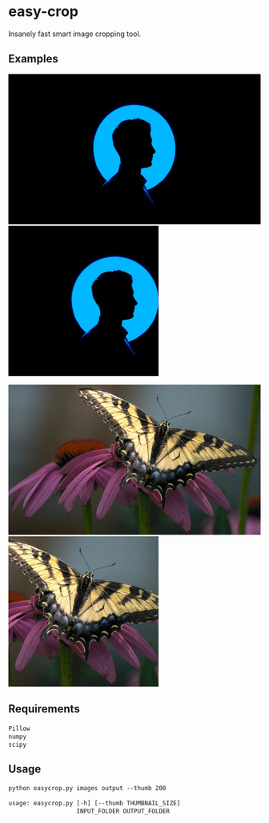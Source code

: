 # easy-crop

Insanely fast smart image cropping tool. 

## Examples

<img src="/examples/test1.jpeg" alt="test1 image" style="height: 300px"/> <img src="/examples/test1_out.jpg" alt="test1 image" style="height: 300px"/>

<img src="/examples/test2.jpeg" alt="test1 image" style="height: 300px"/> <img src="/examples/test2_out.jpg" alt="test1 image" style="height: 300px"/>


## Requirements

```
Pillow
numpy
scipy
```

## Usage
```
python easycrop.py images output --thumb 200
```

```
usage: easycrop.py [-h] [--thumb THUMBNAIL_SIZE]
                   INPUT_FOLDER OUTPUT_FOLDER
```


